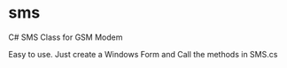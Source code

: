 # sms
C# SMS Class for GSM Modem

Easy to use.
Just create a Windows Form and Call the methods in SMS.cs

